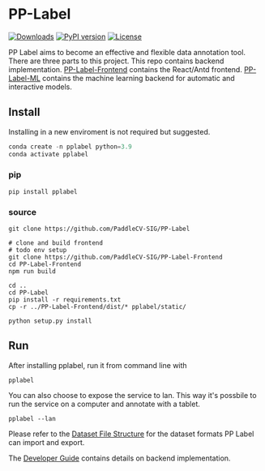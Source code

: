 # PP-Label

[![Downloads](https://pepy.tech/badge/pplabel)](https://pepy.tech/project/pplabel) [![PyPI version](https://badge.fury.io/py/pplabel.svg)](https://badge.fury.io/py/pplabel) [![License](https://img.shields.io/badge/License-Apache_2.0-blue.svg)](https://opensource.org/licenses/Apache-2.0)

PP Label aims to become an effective and flexible data annotation tool. There are three parts to this project. This repo contains backend implementation. [PP-Label-Frontend](https://github.com/PaddleCV-SIG/PP-Label-Frontend) contains the React/Antd frontend. [PP-Label-ML](https://github.com/PaddleCV-SIG/PP-Label-ML) contains the machine learning backend for automatic and interactive models.

## Install

Installing in a new enviroment is not required but suggested.

```python
conda create -n pplabel python=3.9
conda activate pplabel
```

### pip

```shell
pip install pplabel
```

### source

```shell
git clone https://github.com/PaddleCV-SIG/PP-Label

# clone and build frontend
# todo env setup
git clone https://github.com/PaddleCV-SIG/PP-Label-Frontend
cd PP-Label-Frontend
npm run build

cd ..
cd PP-Label
pip install -r requirements.txt
cp -r ../PP-Label-Frontend/dist/* pplabel/static/

python setup.py install
```

## Run

After installing pplabel, run it from command line with

```shell
pplabel
```

You can also choose to expose the service to lan. This way it's possbile to run the service on a computer and annotate with a tablet.

```shell
pplabel --lan
```

Please refer to the [Dataset File Structure](./doc/dataset_file_structure.md) for the dataset formats PP Label can import and export.

The [Developer Guide](https://github.com/PaddleCV-SIG/PP-Label/wiki/Developer-Guide) contains details on backend implementation.
